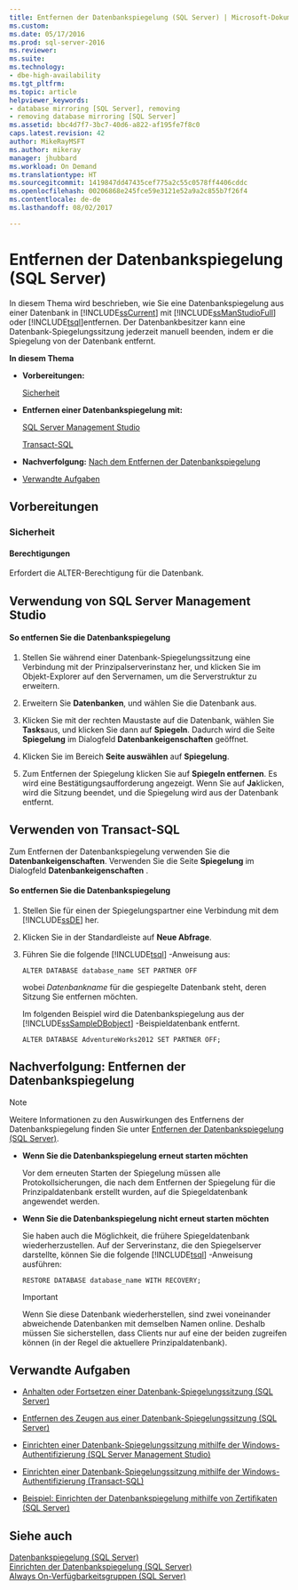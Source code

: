 ```yaml
---
title: Entfernen der Datenbankspiegelung (SQL Server) | Microsoft-Dokumentation
ms.custom: 
ms.date: 05/17/2016
ms.prod: sql-server-2016
ms.reviewer: 
ms.suite: 
ms.technology:
- dbe-high-availability
ms.tgt_pltfrm: 
ms.topic: article
helpviewer_keywords:
- database mirroring [SQL Server], removing
- removing database mirroring [SQL Server]
ms.assetid: bbc4d7f7-3bc7-40d6-a822-af195fe7f8c0
caps.latest.revision: 42
author: MikeRayMSFT
ms.author: mikeray
manager: jhubbard
ms.workload: On Demand
ms.translationtype: HT
ms.sourcegitcommit: 1419847dd47435cef775a2c55c0578ff4406cddc
ms.openlocfilehash: 00206868e245fce59e3121e52a9a2c855b7f26f4
ms.contentlocale: de-de
ms.lasthandoff: 08/02/2017

---
```

# <a name="remove-database-mirroring-sql-server"></a>Entfernen der Datenbankspiegelung (SQL Server)
  In diesem Thema wird beschrieben, wie Sie eine Datenbankspiegelung aus einer Datenbank in [!INCLUDE[ssCurrent](../../includes/sscurrent-md.md)] mit [!INCLUDE[ssManStudioFull](../../includes/ssmanstudiofull-md.md)] oder [!INCLUDE[tsql](../../includes/tsql-md.md)]entfernen.  Der Datenbankbesitzer kann eine Datenbank-Spiegelungssitzung jederzeit manuell beenden, indem er die Spiegelung von der Datenbank entfernt.  
  
 **In diesem Thema**  
  
-   **Vorbereitungen:**  
  
     [Sicherheit](#Security)  
  
-   **Entfernen einer Datenbankspiegelung mit:**  
  
     [SQL Server Management Studio](#SSMSProcedure)  
  
     [Transact-SQL](#TsqlProcedure)  
  
-   **Nachverfolgung:**  [Nach dem Entfernen der Datenbankspiegelung](#FollowUp)  
  
-   [Verwandte Aufgaben](#RelatedTasks)  
  
##  <a name="BeforeYouBegin"></a> Vorbereitungen  
  
###  <a name="Security"></a> Sicherheit  
  
####  <a name="Permissions"></a> Berechtigungen  
 Erfordert die ALTER-Berechtigung für die Datenbank.  
  
##  <a name="SSMSProcedure"></a> Verwendung von SQL Server Management Studio  
  
#### <a name="to-remove-database-mirroring"></a>So entfernen Sie die Datenbankspiegelung  
  
1.  Stellen Sie während einer Datenbank-Spiegelungssitzung eine Verbindung mit der Prinzipalserverinstanz her, und klicken Sie im Objekt-Explorer auf den Servernamen, um die Serverstruktur zu erweitern.  
  
2.  Erweitern Sie **Datenbanken**, und wählen Sie die Datenbank aus.  
  
3.  Klicken Sie mit der rechten Maustaste auf die Datenbank, wählen Sie **Tasks**aus, und klicken Sie dann auf **Spiegeln**. Dadurch wird die Seite **Spiegelung** im Dialogfeld **Datenbankeigenschaften** geöffnet.  
  
4.  Klicken Sie im Bereich **Seite auswählen** auf **Spiegelung**.  
  
5.  Zum Entfernen der Spiegelung klicken Sie auf **Spiegeln entfernen**. Es wird eine Bestätigungsaufforderung angezeigt. Wenn Sie auf **Ja**klicken, wird die Sitzung beendet, und die Spiegelung wird aus der Datenbank entfernt.  
  
##  <a name="TsqlProcedure"></a> Verwenden von Transact-SQL  
 Zum Entfernen der Datenbankspiegelung verwenden Sie die **Datenbankeigenschaften**. Verwenden Sie die Seite **Spiegelung** im Dialogfeld **Datenbankeigenschaften** .  
  
#### <a name="to-remove-database-mirroring"></a>So entfernen Sie die Datenbankspiegelung  
  
1.  Stellen Sie für einen der Spiegelungspartner eine Verbindung mit dem [!INCLUDE[ssDE](../../includes/ssde-md.md)] her.  
  
2.  Klicken Sie in der Standardleiste auf **Neue Abfrage**.  
  
3.  Führen Sie die folgende [!INCLUDE[tsql](../../includes/tsql-md.md)] -Anweisung aus:  
  
    ```  
    ALTER DATABASE database_name SET PARTNER OFF  
    ```  
  
     wobei *Datenbankname* für die gespiegelte Datenbank steht, deren Sitzung Sie entfernen möchten.  
  
     Im folgenden Beispiel wird die Datenbankspiegelung aus der [!INCLUDE[ssSampleDBobject](../../includes/sssampledbobject-md.md)] -Beispieldatenbank entfernt.  
  
    ```  
    ALTER DATABASE AdventureWorks2012 SET PARTNER OFF;  
    ```  
  
##  <a name="FollowUp"></a> Nachverfolgung: Entfernen der Datenbankspiegelung  
  
> [!NOTE]  
>  Weitere Informationen zu den Auswirkungen des Entfernens der Datenbankspiegelung finden Sie unter [Entfernen der Datenbankspiegelung &#40;SQL Server&#41;](../../database-engine/database-mirroring/removing-database-mirroring-sql-server.md).  
  
-   **Wenn Sie die Datenbankspiegelung erneut starten möchten**  
  
     Vor dem erneuten Starten der Spiegelung müssen alle Protokollsicherungen, die nach dem Entfernen der Spiegelung für die Prinzipaldatenbank erstellt wurden, auf die Spiegeldatenbank angewendet werden.  
  
-   **Wenn Sie die Datenbankspiegelung nicht erneut starten möchten**  
  
     Sie haben auch die Möglichkeit, die frühere Spiegeldatenbank wiederherzustellen. Auf der Serverinstanz, die den Spiegelserver darstellte, können Sie die folgende [!INCLUDE[tsql](../../includes/tsql-md.md)] -Anweisung ausführen:  
  
    ```  
    RESTORE DATABASE database_name WITH RECOVERY;  
    ```  
  
    > [!IMPORTANT]  
    >  Wenn Sie diese Datenbank wiederherstellen, sind zwei voneinander abweichende Datenbanken mit demselben Namen online. Deshalb müssen Sie sicherstellen, dass Clients nur auf eine der beiden zugreifen können (in der Regel die aktuellere Prinzipaldatenbank).  
  
##  <a name="RelatedTasks"></a> Verwandte Aufgaben  
  
-   [Anhalten oder Fortsetzen einer Datenbank-Spiegelungssitzung &#40;SQL Server&#41;](../../database-engine/database-mirroring/pause-or-resume-a-database-mirroring-session-sql-server.md)  
  
-   [Entfernen des Zeugen aus einer Datenbank-Spiegelungssitzung &#40;SQL Server&#41;](../../database-engine/database-mirroring/remove-the-witness-from-a-database-mirroring-session-sql-server.md)  
  
-   [Einrichten einer Datenbank-Spiegelungssitzung mithilfe der Windows-Authentifizierung &#40;SQL Server Management Studio&#41;](../../database-engine/database-mirroring/establish-database-mirroring-session-windows-authentication.md)  
  
-   [Einrichten einer Datenbank-Spiegelungssitzung mithilfe der Windows-Authentifizierung &#40;Transact-SQL&#41;](../../database-engine/database-mirroring/database-mirroring-establish-session-windows-authentication.md)  
  
-   [Beispiel: Einrichten der Datenbankspiegelung mithilfe von Zertifikaten &#40;SQL Server&#41;](../../database-engine/database-mirroring/example-setting-up-database-mirroring-using-certificates-transact-sql.md)  
  
## <a name="see-also"></a>Siehe auch  
 [Datenbankspiegelung &#40;SQL Server&#41;](../../database-engine/database-mirroring/database-mirroring-sql-server.md)   
 [Einrichten der Datenbankspiegelung &#40;SQL Server&#41;](../../database-engine/database-mirroring/setting-up-database-mirroring-sql-server.md)   
 [Always On-Verfügbarkeitsgruppen &#40;SQL Server&#41;](../../database-engine/availability-groups/windows/always-on-availability-groups-sql-server.md)  
  
  

